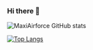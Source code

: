 ### Hi there 👋

![MaxiAirforce GitHub stats](https://github-readme-stats.vercel.app/api?username=MaxiAirforce&show_icons=true&theme=radical)


[![Top Langs](https://github-readme-stats.vercel.app/api/top-langs/?username=MaxiAirforce&layout=compact&theme=radical)](https://github.com/anuraghazra/github-readme-stats)
